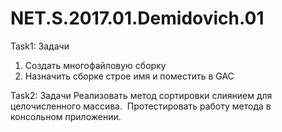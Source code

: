 # NET.S.2017.01.Demidovich.01
Task1:
Задачи
  1. Cоздать многофайловую сборку
  2. Назначить сборке строе имя и поместить в GAC
  
Task2: 
Задачи
  Реализовать метод сортировки слиянием для целочисленного массива.  Протестировать работу метода в консольном приложении.
